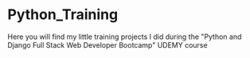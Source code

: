 # Python_Training
Here you will find my little training projects I did during the "Python and Django Full Stack Web Developer Bootcamp" UDEMY course
